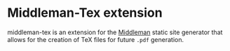 # Middleman-Tex extension

middleman-tex is an extension for the [Middleman](http://middlemanapp.com) 
static site generator that allows for the creation of TeX files
for future `.pdf` generation.
